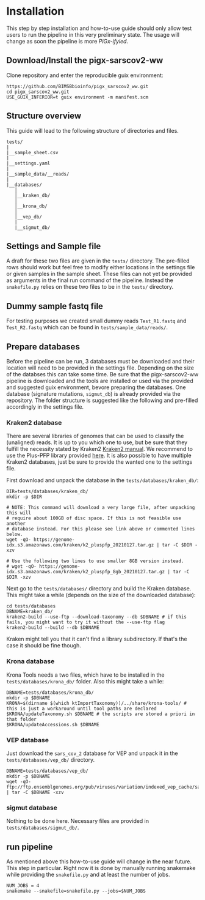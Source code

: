 # Installation

This step by step installation and how-to-use guide should only allow test users to run the pipeline in this very preliminary state. The usage will change as soon the pipeline is more _PiGx-ifyied_.

## Download/Install the pigx-sarscov2-ww

Clone repository and enter the reproducible guix environment:

```
https://github.com/BIMSBbioinfo/pigx_sarscov2_ww.git
cd pigx_sarscov2_ww.git
USE_GUIX_INFERIOR=t guix environment -m manifest.scm
```

## Structure overview

This guide will lead to the following structure of directories and files.

```
tests/
|
|__sample_sheet.csv
|
|__settings.yaml
|
|__sample_data/__reads/
|
|__databases/
   │
   │__kraken_db/
   │
   │__krona_db/
   │
   │__vep_db/
   |
   |__sigmut_db/
``` 


## Settings and Sample file

A draft for these two files are given in the `tests/` directory. The pre-filled rows should work but feel free to modify either locations in the settings file or given samples in the sample sheet. These files can not yet be provided as arguments in the final run command of the pipeline. Instead the `snakefile.py` relies on these two files to be in the `tests/` directory. 

## Dummy sample fastq file

For testing purposes we created small dummy reads `Test_R1.fastq` and `Test_R2.fastq` which can be found in `tests/sample_data/reads/`.

## Prepare databases

Before the pipeline can be run, 3 databases must be downloaded and their location will need to be provided in the settings file. Depending on the size of the databses this can take some time.
Be sure that the pigx-sarscov2-ww pipeline is downloaded and the tools are installed or used via the provided and suggested guix environment, bevore preparing the databases. One database (signature mutations, `sigmut_db`) is already provided via the repository. The folder structure is suggested like the following and pre-filled accordingly in the settings file.

### Kraken2 database

There are several libraries of genomes that can be used to classify the (unaligned) reads. It is up to you which one to use, but be sure that they fulfill the necessity stated by Kraken2 [Kraken2 manual](https://github.com/DerrickWood/kraken2/wiki/Manual#kraken-2-databases). We recommend to use the Plus-PFP library provided [here](https://benlangmead.github.io/aws-indexes/k2). 
It is also possible to have multiple Kraken2 databases, just be sure to provide the wanted one to the settings file.

First download and unpack the database in the `tests/databases/kraken_db/`:

```
DIR=tests/databases/kraken_db/
mkdir -p $DIR

# NOTE: This command will download a very large file, after unpacking this will
# require about 100GB of disc space. If this is not feasible use another
# database instead. For this please see link above or commented lines below.
wget -qO- https://genome-idx.s3.amazonaws.com/kraken/k2_pluspfp_20210127.tar.gz | tar -C $DIR -xzv

# Use the following two lines to use smaller 8GB version instead.
# wget -qO- https://genome-idx.s3.amazonaws.com/kraken/k2_pluspfp_8gb_20210127.tar.gz | tar -C $DIR -xzv
```

Next go to the `tests/databases/` directory and build the Kraken database. This might take a while (depends on the size of the downloaded database):

```
cd tests/databases
DBNAME=kraken_db/
kraken2-build --use-ftp --download-taxonomy --db $DBNAME # if this fails, you might want to try it without the --use-ftp flag
kraken2-build --build --db $DBNAME
```

Kraken might tell you that it can't find a library subdirectory. If that's the case it should be fine though. 

### Krona database

Krona Tools needs a two files, which have to be installed in the `tests/databases/krona_db/` folder. Also this might take a while:

```
DBNAME=tests/databases/krona_db/
mkdir -p $DBNAME
KRONA=$(dirname $(which ktImportTaxonomy))/../share/krona-tools/ # this is just a workaround until tool paths are declared
$KRONA/updateTaxonomy.sh $DBNAME # the scripts are stored a priori in that folder
$KRONA/updateAccessions.sh $DBNAME
```

### VEP database

Just download the `sars_cov_2` database for VEP and unpack it in the `tests/databases/vep_db/` directory.

```
DBNAME=tests/databases/vep_db/
mkdir -p $DBNAME
wget -qO- ftp://ftp.ensemblgenomes.org/pub/viruses/variation/indexed_vep_cache/sars_cov_2_vep_101_ASM985889v3.tar.gz | tar -C $DBNAME -xzv
```

### sigmut database

Nothing to be done here. Necessary files are provided in `tests/databases/sigmut_db/`.

## run pipeline

As mentioned above this how-to-use guide will change in the near future. This step in particular. Right now it is done by manually running snakemake while providing the `snakefile.py` and at least the number of jobs. 

```
NUM_JOBS = 4
snakemake --snakefile=snakefile.py --jobs=$NUM_JOBS
```
